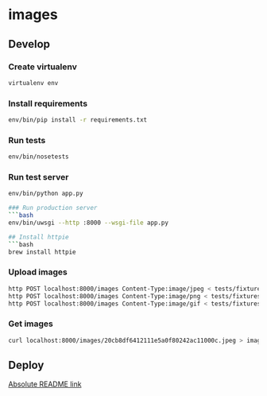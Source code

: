 # images

## Develop

### Create virtualenv
```bash
virtualenv env
```

### Install requirements
```bash
env/bin/pip install -r requirements.txt
```

### Run tests
```bash
env/bin/nosetests
```

### Run test server
```bash
env/bin/python app.py

### Run production server
```bash
env/bin/uwsgi --http :8000 --wsgi-file app.py

## Install httpie
```bash
brew install httpie
```

### Upload images
```bash
http POST localhost:8000/images Content-Type:image/jpeg < tests/fixtures/image.jpeg 
http POST localhost:8000/images Content-Type:image/png < tests/fixtures/image.png
http POST localhost:8000/images Content-Type:image/gif < tests/fixtures/image.gif
```

### Get images
```bash
curl localhost:8000/images/20cb8df6412111e5a0f80242ac11000c.jpeg > image.jpeg
```

## Deploy

[Absolute README link](https://github.com/escrichov/images/blob/master/docker/README.md)

